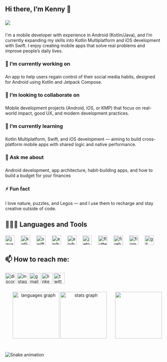 <h2 align="left">Hi there, I’m Kenny 👋</h2>

###

<div align="left">
  <img src="https://visitor-badge.laobi.icu/badge?page_id=ketadev.ketadev&left_color=crimson"  />
</div>

###

<p align="left">I'm a mobile developer with experience in Android (Kotlin/Java), and I’m currently expanding my skills into Kotlin Multiplatform and iOS development with Swift. I enjoy creating mobile apps that solve real problems and improve people’s daily lives.</p>

###

<h3 align="left">🔭 I’m currently working on</h3>

###

<p align="left">An app to help users regain control of their social media habits, designed for Android using Kotlin and Jetpack Compose.</p>

###

<h3 align="left">👯 I’m looking to collaborate on</h3>

###

<p align="left">Mobile development projects (Android, iOS, or KMP) that focus on real-world impact, good UX, and modern development practices.</p>

###

<h3 align="left">🌱 I’m currently learning</h3>

###

<p align="left">Kotlin Multiplatform, Swift, and iOS development — aiming to build cross-platform mobile apps with shared logic and native performance.</p>

###

<h3 align="left">💬 Ask me about</h3>

###

<p align="left">Android development, app architecture, habit-building apps, and how to build a budget for your finances</p>

###

<h3 align="left">⚡ Fun fact</h3>

###

<p align="left">I love nature, puzzles, and Legos — and I use them to recharge and stay creative outside of code.</p>

###

<h2 align="left">👨🏻‍💻 Languages and Tools</h2>

###

<div align="left">
  <img src="https://cdn.jsdelivr.net/gh/devicons/devicon/icons/java/java-original.svg" height="30" alt="java logo"  />
  <img width="12" />
  <img src="https://cdn.jsdelivr.net/gh/devicons/devicon/icons/kotlin/kotlin-original.svg" height="30" alt="kotlin logo"  />
  <img width="12" />
  <img src="https://cdn.jsdelivr.net/gh/devicons/devicon/icons/swift/swift-original.svg" height="30" alt="swift logo"  />
  <img width="12" />
  <img src="https://cdn.jsdelivr.net/gh/devicons/devicon/icons/android/android-original.svg" height="30" alt="android logo"  />
  <img width="12" />
  <img src="https://cdn.jsdelivr.net/gh/devicons/devicon/icons/androidstudio/androidstudio-original.svg" height="30" alt="androidstudio logo"  />
  <img width="12" />
  <img src="https://cdn.jsdelivr.net/gh/devicons/devicon/icons/jetpackcompose/jetpackcompose-original.svg" height="30" alt="jetpackcompose logo"  />
  <img width="12" />
  <img src="https://cdn.jsdelivr.net/gh/devicons/devicon/icons/flutter/flutter-original.svg" height="30" alt="flutter logo"  />
  <img width="12" />
  <img src="https://cdn.jsdelivr.net/gh/devicons/devicon/icons/firebase/firebase-plain.svg" height="30" alt="firebase logo"  />
  <img width="12" />
  <img src="https://cdn.jsdelivr.net/gh/devicons/devicon/icons/figma/figma-original.svg" height="30" alt="figma logo"  />
  <img width="12" />
  <img src="https://cdn.jsdelivr.net/gh/devicons/devicon/icons/git/git-original.svg" height="30" alt="git logo"  />
</div>

###

<h2 align="left">📫 How to reach me:</h2>

###

<div align="left">
  <img src="https://img.shields.io/static/v1?message=Discord&logo=discord&label=&color=7289DA&logoColor=white&labelColor=&style=for-the-badge" height="35" alt="discord logo"  />
  <img src="https://img.shields.io/static/v1?message=Instagram&logo=instagram&label=&color=E4405F&logoColor=white&labelColor=&style=for-the-badge" height="35" alt="instagram logo"  />
  <img src="https://img.shields.io/static/v1?message=Gmail&logo=gmail&label=&color=D14836&logoColor=white&labelColor=&style=for-the-badge" height="35" alt="gmail logo"  />
  <img src="https://img.shields.io/static/v1?message=LinkedIn&logo=linkedin&label=&color=0077B5&logoColor=white&labelColor=&style=for-the-badge" height="35" alt="linkedin logo"  />
  <img src="https://img.shields.io/static/v1?message=Twitter&logo=twitter&label=&color=1DA1F2&logoColor=white&labelColor=&style=for-the-badge" height="35" alt="twitter logo"  />
</div>

###

<img align="right" height="150" src="https://i.imgflip.com/65efzo.gif"  />

###

<div align="center">
  <img src="https://github-readme-stats.vercel.app/api/top-langs?username=ketadev&locale=en&hide_title=false&layout=compact&card_width=320&langs_count=5&theme=dracula&hide_border=false" height="150" alt="languages graph"  />
  <img src="https://github-readme-stats.vercel.app/api?username=ketadev&hide_title=false&hide_rank=false&show_icons=true&include_all_commits=true&count_private=true&disable_animations=false&theme=dracula&locale=en&hide_border=false" height="150" alt="stats graph"  />
</div>

###

<br clear="both">

<img src="https://raw.githubusercontent.com/ketadev/ketadev/output/snake.svg" alt="Snake animation" />

###
